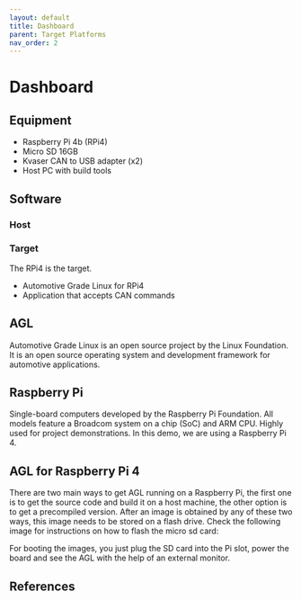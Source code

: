 ```yaml
---
layout: default
title: Dashboard
parent: Target Platforms
nav_order: 2
---
```


# Dashboard

## Equipment

* Raspberry Pi 4b (RPi4)
* Micro SD 16GB
* Kvaser CAN to USB adapter (x2)
* Host PC with build tools

## Software

### Host

### Target

The RPi4 is the target.

* Automotive Grade Linux for RPi4
* Application that accepts CAN commands

## AGL

Automotive Grade Linux is an open source project by the Linux Foundation. It is an open source operating system 
and development framework for automotive applications.

## Raspberry Pi

Single-board computers developed by the Raspberry Pi Foundation. All models feature a Broadcom system on a chip
(SoC) and ARM CPU. Highly used for project demonstrations. In this demo, we are using a Raspberry Pi 4.

## AGL for Raspberry Pi 4

There are two main ways to get AGL running on a Raspberry Pi, the first one is to get the source code and build
it on a host machine, the other option is to get a precompiled version. After an image is obtained by any of these
two ways, this image needs to be stored on a flash drive. Check the following image for instructions on how to flash
the micro sd card:

For booting the images, you just plug the SD card into the Pi slot, power the board and see the AGL with the help of an external monitor.

## References
